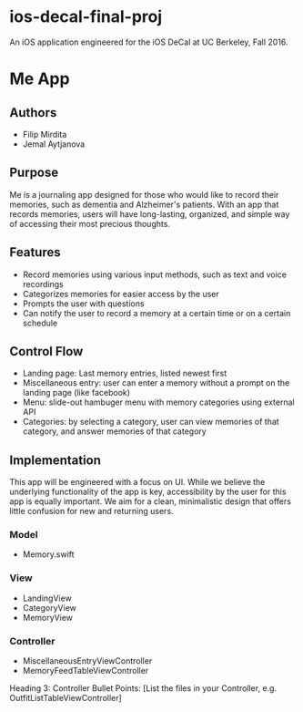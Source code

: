# ios-decal-final-proj
An iOS application engineered for the iOS DeCal at UC Berkeley, Fall 2016.

# Me App

## Authors
* Filip Mirdita
* Jemal Aytjanova

## Purpose
Me is a journaling app designed for those who would like to record their memories, such as dementia and Alzheimer's patients. With an app that records memories, users will have long-lasting, organized, and simple way of accessing their most precious thoughts. 

## Features
* Record memories using various input methods, such as text and voice recordings
* Categorizes memories for easier access by the user
* Prompts the user with questions
* Can notify the user to record a memory at a certain time or on a certain schedule

## Control Flow
* Landing page: Last memory entries, listed newest first
* Miscellaneous entry: user can enter a memory without a prompt on the landing page (like facebook)
* Menu: slide-out hambuger menu with memory categories using external API
* Categories: by selecting a category, user can view memories of that category, and answer memories of that category

## Implementation 
This app will be engineered with a focus on UI. While we believe the underlying functionality of the app is key, accessibility by the user for this app is equally important. We aim for a clean, minimalistic design that offers little confusion for new and returning users. 

### Model
* Memory.swift

### View
* LandingView
* CategoryView
* MemoryView

### Controller
* MiscellaneousEntryViewController
* MemoryFeedTableViewController

Heading 3: Controller
Bullet Points: [List the files in your Controller, e.g. OutfitListTableViewController]
